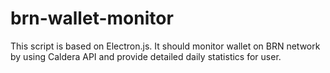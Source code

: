 # brn-wallet-monitor
This script is based on Electron.js. It should monitor wallet on BRN network by using Caldera API and provide detailed daily statistics for user.
